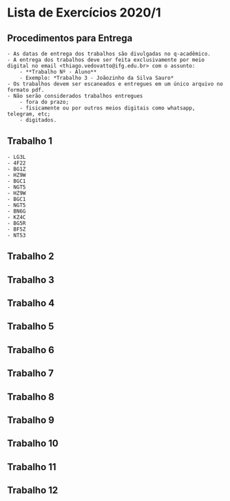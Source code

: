 # Lista de Exercícios 2020/1

## Procedimentos para Entrega

    - As datas de entrega dos trabalhos são divulgadas no q-acadêmico.
    - A entrega dos trabalhos deve ser feita exclusivamente por meio digital no email <thiago.vedovatto@ifg.edu.br> com o assunto:
        - **Trabalho Nº - Aluno**
        - Exemplo: *Trabalho 3 - Joãozinho da Silva Sauro*
    - Os trabalhos devem ser escaneados e entregues em um único arquivo no formato pdf.
    - Não serão considerados trabalhos entregues
        - fora do prazo;
        - fisicamente ou por outros meios digitais como whatsapp, telegram, etc;
        - digitados.

## Trabalho 1

    - LG3L
    - 4F22
    - BG1Z
    - HZ9W
    - BGC1
    - NGT5
    - HZ9W
    - BGC1
    - NGT5
    - BN6G
    - KZ4C
    - BG5R
    - BF5Z
    - NT53

## Trabalho 2
## Trabalho 3
## Trabalho 4
## Trabalho 5
## Trabalho 6
## Trabalho 7
## Trabalho 8
## Trabalho 9
## Trabalho 10
## Trabalho 11
## Trabalho 12
